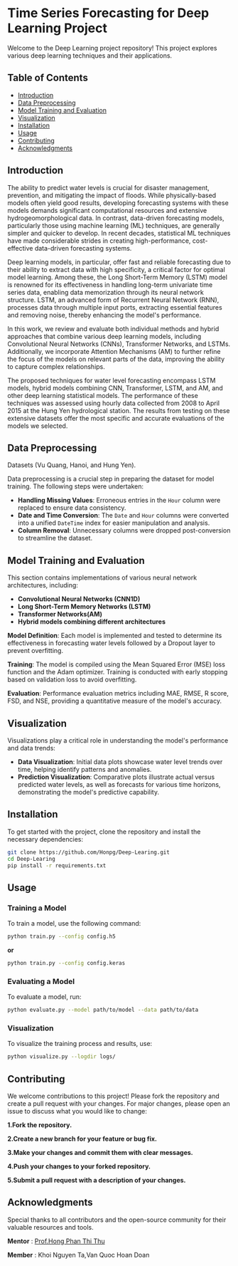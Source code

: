 # Time Series Forecasting for Deep Learning Project

Welcome to the Deep Learning project repository! This project explores various deep learning techniques and their applications.

## Table of Contents

- [Introduction](#introduction)
- [Data Preprocessing](#data-preprocessing)
- [Model Training and Evaluation](#model-training-and-evaluation)
- [Visualization](#visualization)
- [Installation](#installation)
- [Usage](#usage)
- [Contributing](#contributing)
- [Acknowledgments](#acknowledgments)

## Introduction

The ability to predict water levels is crucial for disaster management, prevention, and mitigating the impact of floods. While physically-based models often yield good results, developing forecasting systems with these models demands significant computational resources and extensive hydrogeomorphological data. In contrast, data-driven forecasting models, particularly those using machine learning (ML) techniques, are generally simpler and quicker to develop. In recent decades, statistical ML techniques have made considerable strides in creating high-performance, cost-effective data-driven forecasting systems.

Deep learning models, in particular, offer fast and reliable forecasting due to their ability to extract data with high specificity, a critical factor for optimal model learning. Among these, the Long Short-Term Memory (LSTM) model is renowned for its effectiveness in handling long-term univariate time series data, enabling data memorization through its neural network structure. LSTM, an advanced form of Recurrent Neural Network (RNN), processes data through multiple input ports, extracting essential features and removing noise, thereby enhancing the model's performance.

In this work, we review and evaluate both individual methods and hybrid approaches that combine various deep learning models, including Convolutional Neural Networks (CNNs), Transformer Networks, and LSTMs. Additionally, we incorporate Attention Mechanisms (AM) to further refine the focus of the models on relevant parts of the data, improving the ability to capture complex relationships.

The proposed techniques for water level forecasting encompass LSTM models, hybrid models combining CNN, Transformer, LSTM, and AM, and other deep learning statistical models. The performance of these techniques was assessed using hourly data collected from 2008 to April 2015 at the Hung Yen hydrological station. The results from testing on these extensive datasets offer the most specific and accurate evaluations of the models we selected.

## Data Preprocessing
Datasets (Vu Quang, Hanoi, and Hung Yen).

Data preprocessing is a crucial step in preparing the dataset for model training. The following steps were undertaken:

- **Handling Missing Values**: Erroneous entries in the `Hour` column were replaced to ensure data consistency.
- **Date and Time Conversion**: The `Date` and `Hour` columns were converted into a unified `DateTime` index for easier manipulation and analysis.
- **Column Removal**: Unnecessary columns were dropped post-conversion to streamline the dataset.

## Model Training and Evaluation

This section contains implementations of various neural network architectures, including:

- **Convolutional Neural Networks (CNN1D)**
- **Long Short-Term Memory Networks (LSTM)**
- **Transformer Networks(AM)**
- **Hybrid models combining different architectures**

**Model Definition**: Each model is implemented and tested to determine its effectiveness in forecasting water levels followed by a Dropout layer to prevent overfitting.

**Training**: The model is compiled using the Mean Squared Error (MSE) loss function and the Adam optimizer. Training is conducted with early stopping based on validation loss to avoid overfitting.

**Evaluation**: Performance evaluation metrics including MAE, RMSE, R score, FSD, and NSE, providing a quantitative measure of the model's accuracy.

## Visualization

Visualizations play a critical role in understanding the model's performance and data trends:

- **Data Visualization**: Initial data plots showcase water level trends over time, helping identify patterns and anomalies.
- **Prediction Visualization**: Comparative plots illustrate actual versus predicted water levels, as well as forecasts for various time horizons, demonstrating the model's predictive capability.

## Installation

To get started with the project, clone the repository and install the necessary dependencies:

```bash
git clone https://github.com/Honpg/Deep-Learing.git
cd Deep-Learing
pip install -r requirements.txt
```

## Usage
### Training a Model
To train a model, use the following command:

```bash
python train.py --config config.h5
```

**or**
```bash
python train.py --config config.keras
```

### Evaluating a Model
To evaluate a model, run:
```bash
python evaluate.py --model path/to/model --data path/to/data
```

### Visualization
To visualize the training process and results, use:
```bash
python visualize.py --logdir logs/
```

## Contributing

We welcome contributions to this project! Please fork the repository and create a pull request with your changes. For major changes, please open an issue to discuss what you would like to change:

**1.Fork the repository.**

**2.Create a new branch for your feature or bug fix.**

**3.Make your changes and commit them with clear messages.**

**4.Push your changes to your forked repository.**

**5.Submit a pull request with a description of your changes.**

## Acknowledgments
Special thanks to all contributors and the open-source community for their valuable resources and tools.

**Mentor** : [Prof.Hong Phan Thi Thu](https://scholar.google.com/citations?user=yXkziQIAAAAJ&hl=en&oi=ao)

**Member** : Khoi Nguyen Ta,Van Quoc Hoan Doan




